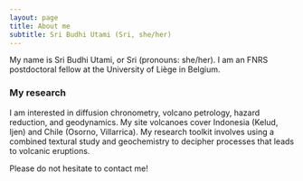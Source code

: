 ```yaml
---
layout: page
title: About me
subtitle: Sri Budhi Utami (Sri, she/her)
---
```


My name is Sri Budhi Utami, or Sri (pronouns: she/her). I am an FNRS postdoctoral fellow at the University of Liège in Belgium. 

### My research
I am interested in diffusion chronometry, volcano petrology, hazard reduction, and geodynamics. My site volcanoes cover Indonesia (Kelud, Ijen) and Chile (Osorno, Villarrica). My research toolkit involves using a combined textural study and geochemistry to decipher processes that leads to volcanic eruptions.


Please do not hesitate to contact me!
